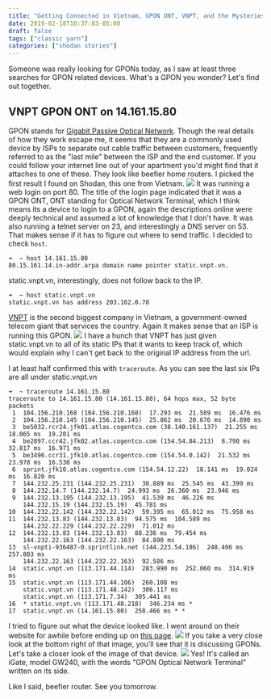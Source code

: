 ```yaml
---
title: "Getting Connected in Vietnam, GPON ONT, VNPT, and the Mysteries of DNS Addressing"
date: 2019-02-18T10:37:03-05:00
draft: false
tags: ["classic yarn"]
categories: ["shodan stories"]
---
```


Someone was really looking for GPONs today, as I saw at least three searches for GPON related devices. What's a GPON you wonder? Let's find out together.

## VNPT GPON ONT on 14.161.15.80
GPON stands for [Gigabit Passive Optical Network](https://www.multicominc.com/solutions/technologies/gpon/). Though the real details of how they work escape me, it seems that they are a commonly used device by ISPs to separate out cable traffic between customers, frequently referred to as the "last mile" between the ISP and the end customer. If you could follow your internet line out of your apartment you'd might find that it attaches to one of these. They look like beefier home routers. I picked the first result I found on Shodan, this one from Vietnam.
![](/images/100Days/Day46/firstlook.png)
It was running a web login on port 80. The title of the login page indicated that it was a GPON ONT, ONT standing for Optical Network Terminal, which I think means its a device to login to a GPON, again the descriptions online were deeply technical and assumed a lot of knowledge that I don't have. It was also running a telnet server on 23, and interestingly a DNS server on 53. That makes sense if it has to figure out where to send traffic. I decided to check `host`.

```
➜  ~ host 14.161.15.80
80.15.161.14.in-addr.arpa domain name pointer static.vnpt.vn.
```
static.vnpt.vn, interestingly, does not follow back to the IP.
```
➜  ~ host static.vnpt.vn
static.vnpt.vn has address 203.162.0.78
```

[VNPT](https://en.wikipedia.org/wiki/VNPT) is the second biggest company in Vietnam, a government-owned telecom giant that services the country. Again it makes sense that an ISP is running this GPON.
![](/images/100Days/Day46/vnptb.png)
I have a hunch that VNPT has just given static.vnpt.vn to all of its static IPs that it wants to keep track of, which would explain why I can't get back to the original IP address from the url.

I at least half confirmed this with `traceroute`. As you can see the last six IPs are all under static.vnpt.vn

```
➜  ~ traceroute 14.161.15.80
traceroute to 14.161.15.80 (14.161.15.80), 64 hops max, 52 byte packets
 1  104.156.210.168 (104.156.210.168)  17.293 ms  21.589 ms  16.476 ms
 2  104.156.210.145 (104.156.210.145)  25.862 ms  20.676 ms  14.890 ms
 3  be5032.rcr24.jfk01.atlas.cogentco.com (38.140.161.137)  21.255 ms  18.065 ms  19.201 ms
 4  be2897.ccr42.jfk02.atlas.cogentco.com (154.54.84.213)  8.790 ms  32.817 ms  16.971 ms
 5  be3496.ccr31.jfk10.atlas.cogentco.com (154.54.0.142)  21.532 ms  23.978 ms  16.530 ms
 6  sprint.jfk10.atlas.cogentco.com (154.54.12.22)  18.141 ms  19.024 ms  16.820 ms
 7  144.232.25.231 (144.232.25.231)  30.889 ms  25.545 ms  43.399 ms
 8  144.232.14.7 (144.232.14.7)  24.993 ms  26.360 ms  23.946 ms
 9  144.232.13.195 (144.232.13.195)  41.530 ms  46.226 ms
    144.232.15.19 (144.232.15.19)  45.781 ms
10  144.232.22.142 (144.232.22.142)  59.395 ms  65.012 ms  75.958 ms
11  144.232.13.83 (144.232.13.83)  94.575 ms  104.589 ms
    144.232.22.229 (144.232.22.229)  71.012 ms
12  144.232.13.83 (144.232.13.83)  88.236 ms  79.454 ms
    144.232.22.163 (144.232.22.163)  84.890 ms
13  sl-vnpti-936487-0.sprintlink.net (144.223.54.186)  248.406 ms  257.803 ms
    144.232.22.163 (144.232.22.163)  92.586 ms
14  static.vnpt.vn (113.171.44.114)  283.990 ms  252.060 ms  314.919 ms
15  static.vnpt.vn (113.171.44.106)  260.108 ms
    static.vnpt.vn (113.171.48.142)  306.117 ms
    static.vnpt.vn (113.171.7.34)  305.441 ms
16  * static.vnpt.vn (113.171.48.218)  346.234 ms *
17  static.vnpt.vn (14.161.15.80)  258.466 ms * *
```

I tried to figure out what the device looked like. I went around on their website for awhile before ending up on [this page](http://www.vnpt-technology.vn/ViewDetailContentAction?categoryId=56&contentId=304).
![](/images/100Days/Day46/vnpta.png)
If you take a very close look at the bottom right of that image, you'll see that it is discussing GPONs. Let's take a closer look of the image of that device.
![](/images/100Days/Day46/GW240.png)
Yes! It's called an iGate, model GW240, with the words "GPON Optical Network Terminal" written on its side.

Like I said, beefier router. See you tomorrow.
